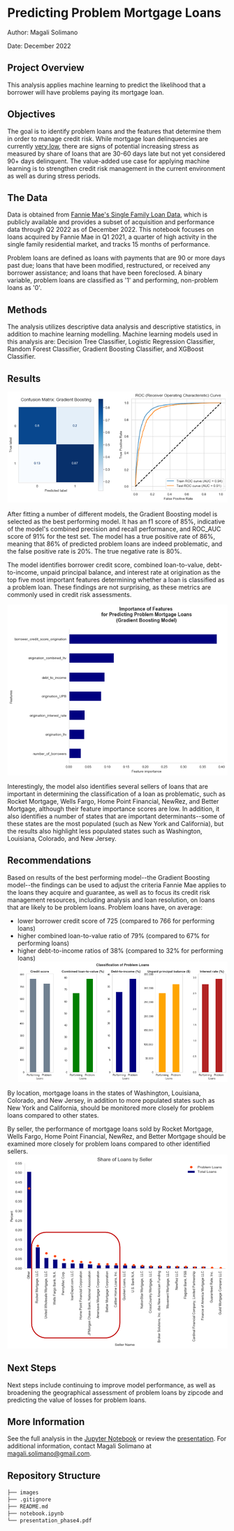 # Predicting Problem Mortgage Loans

Author: Magali Solimano

Date: December 2022

## Project Overview

This analysis applies machine learning to predict the likelihood that a borrower will have problems paying its mortgage loan.

## Objectives

The goal is to identify problem loans and the features that determine them in order to manage credit risk. While mortgage loan delinquencies are currently [very low](https://www.newyorkfed.org/medialibrary/interactives/householdcredit/data/pdf/HHDC_2022Q3), there are signs of potential increasing stress as measured by share of loans that are 30-60 days late but not yet considered 90+ days delinquent. The value-added use case for applying machine learning is to strengthen credit risk management in the current environment as well as during stress periods.

## The Data

Data is obtained from [Fannie Mae's Single Family Loan Data](https://capitalmarkets.fanniemae.com/credit-risk-transfer/single-family-credit-risk-transfer/fannie-mae-single-family-loan-performance-data), which is publicly available and provides a subset of acquisition and performance data through Q2 2022 as of December 2022. This notebook focuses on loans acquired by Fannie Mae in Q1 2021, a quarter of high activity in the single family residential market, and tracks 15 months of performance.

Problem loans are defined as loans with payments that are 90 or more days past due; loans that have been modified, restructured, or received any borrower assistance; and loans that have been foreclosed. A binary variable, problem loans are classified as '1' and performing, non-problem loans as '0'.

## Methods
The analysis utilizes descriptive data analysis and descriptive statistics, in addition to machine learning modelling. Machine learning models used in this analysis are: Decision Tree Classifier, Logistic Regression Classifier, Random Forest Classifier, Gradient Boosting Classifier, and XGBoost Classifier.

## Results
![cm_auc](./images/cm_auc.png)

After fitting a number of different models, the Gradient Boosting model is selected as the best performing model. It has an f1 score of 85%, indicative of the model's combined precision and recall performance, and ROC_AUC score of 91% for the test set. The model has a true positive rate of 86%, meaning that 86% of predicted problem loans are indeed problematic, and the false positive rate is 20%. The true negative rate is 80%.

The model identifies borrower credit score, combined loan-to-value, debt-to-income,
unpaid principal balance, and interest rate at origination as the top five most important features determining whether a loan is classified as a problem loan. These findings are not surprising, as these metrics are commonly used in credit risk assessments.

![feature_importance](./images/feature_importance.png)

Interestingly, the model also identifies several sellers of loans that are important in determining the classification of a loan as problematic, such as Rocket Mortgage, Wells Fargo, Home Point Financial, NewRez, and Better Mortgage, although their feature importance scores are low. In addition, it also identifies a number of states that are important determinants--some of these states are the most populated (such as New York and California), but the results also highlight less populated states such as Washington, Louisiana, Colorado, and New Jersey.

## Recommendations
Based on results of the best performing model--the Gradient Boosting model--the findings can be used to adjust the criteria Fannie Mae applies to the loans they acquire and guarantee, as well as to focus its credit risk management resources, including analysis and loan resolution, on loans that are likely to be problem loans. Problem loans have, on average:

- lower borrower credit score of 725 (compared to 766 for performing loans)
- higher combined loan-to-value ratio of 79% (compared to 67% for performing loans)
- higher debt-to-income ratios of 38% (compared to 32% for performing loans)
![classification_by_feature](./images/classification_by_feature.png)

By location, mortgage loans in the states of Washington, Louisiana, Colorado, and New Jersey, in addition to more populated states such as New York and California, should be monitored more closely for problem loans compared to other states.

By seller, the performance of mortgage loans sold by Rocket Mortgage, Wells Fargo, Home Point Financial, NewRez, and Better Mortgage should be examined more closely for problem loans compared to other identified sellers.
![classification_by_seller](./images/loan_share_by_seller.png)

## Next Steps
Next steps include continuing to improve model performance, as well as broadening the geographical assessment of problem loans by zipcode and predicting the value of losses for problem loans.

## More Information
See the full analysis in the [Jupyter Notebook](https://github.com/magalisolimano/predicting_problem_mortgages/blob/master/notebook.ipynb) or review the [presentation](https://github.com/magalisolimano/predicting_problem_mortgages/blob/master/presentation.pdf). For additional information, contact Magali Solimano at magali.solimano@gmail.com.


## Repository Structure
```
├── images
├── .gitignore
├── README.md
├── notebook.ipynb
└── presentation_phase4.pdf
```
